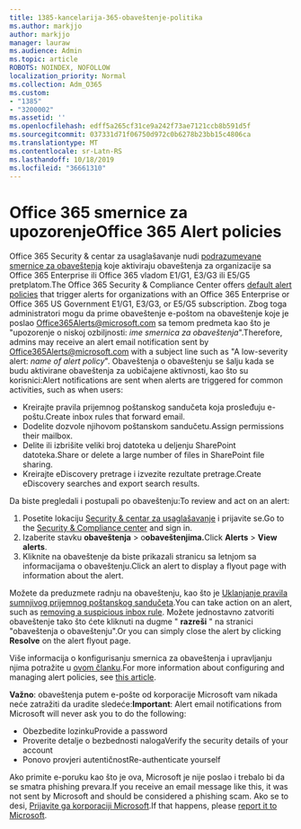 ```yaml
---
title: 1385-kancelarija-365-obaveštenje-politika
ms.author: markjjo
author: markjjo
manager: lauraw
ms.audience: Admin
ms.topic: article
ROBOTS: NOINDEX, NOFOLLOW
localization_priority: Normal
ms.collection: Adm_O365
ms.custom:
- "1385"
- "3200002"
ms.assetid: ''
ms.openlocfilehash: edff5a265cf31ce9a242f73ae7121ccb8b591d5f
ms.sourcegitcommit: 037331d71f06750d972c0b6278b23bb15c4806ca
ms.translationtype: MT
ms.contentlocale: sr-Latn-RS
ms.lasthandoff: 10/18/2019
ms.locfileid: "36661310"
---
```

# <a name="office-365-alert-policies"></a><span data-ttu-id="d96b3-102">Office 365 smernice za upozorenje</span><span class="sxs-lookup"><span data-stu-id="d96b3-102">Office 365 Alert policies</span></span>

<span data-ttu-id="d96b3-103">Office 365 Security & centar za usaglašavanje nudi [podrazumevane smernice za obaveštenja](https://docs.microsoft.com/office365/securitycompliance/alert-policies#default-alert-policies) koje aktiviraju obaveštenja za organizacije sa Office 365 Enterprise ili Office 365 vladom E1/G1, E3/G3 ili E5/G5 pretplatom.</span><span class="sxs-lookup"><span data-stu-id="d96b3-103">The Office 365 Security & Compliance Center offers [default alert policies](https://docs.microsoft.com/office365/securitycompliance/alert-policies#default-alert-policies) that trigger alerts for organizations with an Office 365 Enterprise or Office 365 US Government E1/G1, E3/G3, or E5/G5 subscription.</span></span> <span data-ttu-id="d96b3-104">Zbog toga administratori mogu da prime obaveštenje e-poštom na obaveštenje koje je poslao Office365Alerts@microsoft.com sa temom predmeta kao što je "upozorenje o niskoj ozbiljnosti: *ime smernica za obaveštenja*".</span><span class="sxs-lookup"><span data-stu-id="d96b3-104">Therefore, admins may receive an alert email notification sent by Office365Alerts@microsoft.com with a subject line such as "A low-severity alert: *name of alert policy*".</span></span> <span data-ttu-id="d96b3-105">Obaveštenja o obaveštenju se šalju kada se budu aktivirane obaveštenja za uobičajene aktivnosti, kao što su korisnici:</span><span class="sxs-lookup"><span data-stu-id="d96b3-105">Alert notifications are sent when alerts are triggered for common activities, such as when users:</span></span>

- <span data-ttu-id="d96b3-106">Kreirajte pravila prijemnog poštanskog sandučeta koja prosleđuju e-poštu.</span><span class="sxs-lookup"><span data-stu-id="d96b3-106">Create inbox rules that forward email.</span></span>
- <span data-ttu-id="d96b3-107">Dodelite dozvole njihovom poštanskom sandučetu.</span><span class="sxs-lookup"><span data-stu-id="d96b3-107">Assign permissions their mailbox.</span></span>
- <span data-ttu-id="d96b3-108">Delite ili izbrišite veliki broj datoteka u deljenju SharePoint datoteka.</span><span class="sxs-lookup"><span data-stu-id="d96b3-108">Share or delete a large number of files in SharePoint file sharing.</span></span>
- <span data-ttu-id="d96b3-109">Kreirajte eDiscovery pretrage i izvezite rezultate pretrage.</span><span class="sxs-lookup"><span data-stu-id="d96b3-109">Create eDiscovery searches and export search results.</span></span>

<span data-ttu-id="d96b3-110">Da biste pregledali i postupali po obaveštenju:</span><span class="sxs-lookup"><span data-stu-id="d96b3-110">To review and act on an alert:</span></span>

1. <span data-ttu-id="d96b3-111">Posetite lokaciju [Security & centar za usaglašavanje](https://protection.office.com) i prijavite se.</span><span class="sxs-lookup"><span data-stu-id="d96b3-111">Go to the [Security & Compliance center](https://protection.office.com) and sign in.</span></span>
2. <span data-ttu-id="d96b3-112">Izaberite stavku **obaveštenja** > o**obaveštenjima.**</span><span class="sxs-lookup"><span data-stu-id="d96b3-112">Click **Alerts** > **View alerts**.</span></span>
3. <span data-ttu-id="d96b3-113">Kliknite na obaveštenje da biste prikazali stranicu sa letnjom sa informacijama o obaveštenju.</span><span class="sxs-lookup"><span data-stu-id="d96b3-113">Click an alert to display a flyout page with information about the alert.</span></span>

<span data-ttu-id="d96b3-114">Možete da preduzmete radnju na obaveštenju, kao što je [Uklanjanje pravila sumnjivog prijemnog poštanskog sandučeta](https://docs.microsoft.com/office365/securitycompliance/responding-to-a-compromised-email-account).</span><span class="sxs-lookup"><span data-stu-id="d96b3-114">You can take action on an alert, such as [removing a suspicious inbox rule](https://docs.microsoft.com/office365/securitycompliance/responding-to-a-compromised-email-account).</span></span> <span data-ttu-id="d96b3-115">Možete jednostavno zatvoriti obaveštenje tako što ćete kliknuti na dugme " **razreši** " na stranici "obaveštenja o obaveštenju".</span><span class="sxs-lookup"><span data-stu-id="d96b3-115">Or you can simply close the alert by clicking **Resolve** on the alert flyout page.</span></span>

<span data-ttu-id="d96b3-116">Više informacija o konfigurisanju smernica za obaveštenja i upravljanju njima potražite u [ovom članku](https://docs.microsoft.com/office365/securitycompliance/alert-policies).</span><span class="sxs-lookup"><span data-stu-id="d96b3-116">For more information about configuring and managing alert policies, see  [this article](https://docs.microsoft.com/office365/securitycompliance/alert-policies).</span></span>

<span data-ttu-id="d96b3-117">**Važno**: obaveštenja putem e-pošte od korporacije Microsoft vam nikada neće zatražiti da uradite sledeće:</span><span class="sxs-lookup"><span data-stu-id="d96b3-117">**Important**: Alert email notifications from Microsoft will never ask you to do the following:</span></span>

- <span data-ttu-id="d96b3-118">Obezbedite lozinku</span><span class="sxs-lookup"><span data-stu-id="d96b3-118">Provide a password</span></span>
- <span data-ttu-id="d96b3-119">Proverite detalje o bezbednosti naloga</span><span class="sxs-lookup"><span data-stu-id="d96b3-119">Verify the security details of your account</span></span>
- <span data-ttu-id="d96b3-120">Ponovo provjeri autentičnost</span><span class="sxs-lookup"><span data-stu-id="d96b3-120">Re-authenticate yourself</span></span>

<span data-ttu-id="d96b3-121">Ako primite e-poruku kao što je ova, Microsoft je nije poslao i trebalo bi da se smatra phishing prevara.</span><span class="sxs-lookup"><span data-stu-id="d96b3-121">If you receive an email message like this, it was not sent by Microsoft and should be considered a phishing scam.</span></span> <span data-ttu-id="d96b3-122">Ako se to desi, [Prijavite ga korporaciji Microsoft](https://docs.microsoft.com/office365/SecurityCompliance/report-junk-email-and-phishing-scams-in-outlook-on-the-web-eop).</span><span class="sxs-lookup"><span data-stu-id="d96b3-122">If that happens, please [report it to Microsoft](https://docs.microsoft.com/office365/SecurityCompliance/report-junk-email-and-phishing-scams-in-outlook-on-the-web-eop).</span></span>